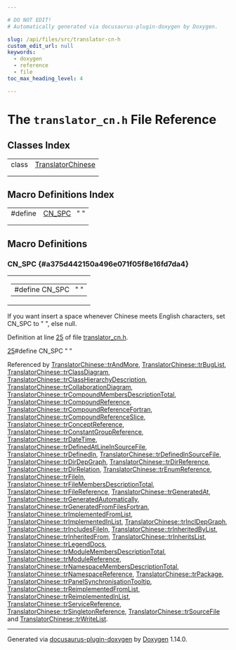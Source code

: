 ```yaml
---

# DO NOT EDIT!
# Automatically generated via docusaurus-plugin-doxygen by Doxygen.

slug: /api/files/src/translator-cn-h
custom_edit_url: null
keywords:
  - doxygen
  - reference
  - file
toc_max_heading_level: 4

---
```


<div class="doxyPage">

# The `translator_cn.h` File Reference



## Classes Index

<table class="doxyMembersIndex">

<tr class="doxyMemberIndexItem">
<td class="doxyMemberIndexItemType" align="left" valign="top">class</td>
<td class="doxyMemberIndexItemName" align="left" valign="top"><a href="/web-doxygen/docs/api/classes/translatorchinese">TranslatorChinese</a></td>
</tr>
<tr class="doxyMemberIndexDescription">
<td class="doxyMemberIndexDescriptionLeft"></td>
<td class="doxyMemberIndexDescriptionRight">
</td>
</tr>
<tr class="doxyMemberIndexSeparator">
<td class="doxyMemberIndexSeparator" colspan="2"></td>
</tr>

</table>

## Macro Definitions Index

<table class="doxyMembersIndex">

<tr class="doxyMemberIndexItem">
<td class="doxyMemberIndexItemType" align="left" valign="top">#define</td>
<td class="doxyMemberIndexItemName" align="left" valign="top"><a href="#a375d442150a496e071f05f8e16fd7da4">CN_SPC</a>&nbsp;&nbsp;&nbsp;" "</td>
</tr>
<tr class="doxyMemberIndexDescription">
<td class="doxyMemberIndexDescriptionLeft"></td>
<td class="doxyMemberIndexDescriptionRight">
</td>
</tr>
<tr class="doxyMemberIndexSeparator">
<td class="doxyMemberIndexSeparator" colspan="2"></td>
</tr>

</table>


<div class="doxySectionDef">

## Macro Definitions

### CN&#95;SPC {#a375d442150a496e071f05f8e16fd7da4}

<div class="doxyMemberItem">
<div class="doxyMemberProto">
<table class="doxyMemberLabels">
<tr class="doxyMemberLabels">
<td class="doxyMemberLabelsLeft">
<table class="doxyMemberName">
<tr>
<td class="doxyMemberName">#define CN_SPC&nbsp;&nbsp;&nbsp;" "</td>
</tr>
</table>
</td>
</tr>
</table>
</div>
<div class="doxyMemberDoc">



<p>If you want insert a space whenever Chinese meets English characters, set CN_SPC to " ", else null.</p>

<p>Definition at line <a href="#l00025">25</a> of file <a href="/web-doxygen/docs/api/files/src/translator-cn-h">translator_cn.h</a>.</p>

<div class="doxyProgramListing">

<div class="doxyCodeLine"><span class="doxyLineNumber"><a href="#a375d442150a496e071f05f8e16fd7da4">25</a></span><span class="doxyLineContent"><span class="doxyHighlightPreprocessor">#define CN_SPC " "</span></span></div>

</div>


Referenced by <a href="/web-doxygen/docs/api/classes/translatorchinese/#a42cd3874582bec64a63bb712c461dc35">TranslatorChinese::trAndMore</a>, <a href="/web-doxygen/docs/api/classes/translatorchinese/#a2fe3d8a1f2696941197a2ef15a85e20d">TranslatorChinese::trBugList</a>, <a href="/web-doxygen/docs/api/classes/translatorchinese/#a73ac2b8f2d1991b7612dd67fbf3023b7">TranslatorChinese::trClassDiagram</a>, <a href="/web-doxygen/docs/api/classes/translatorchinese/#a7c73155135922f2f6790352810f7dcb9">TranslatorChinese::trClassHierarchyDescription</a>, <a href="/web-doxygen/docs/api/classes/translatorchinese/#a2c3ed5967ffffc79b51aaf0fa9b837b3">TranslatorChinese::trCollaborationDiagram</a>, <a href="/web-doxygen/docs/api/classes/translatorchinese/#a67430b58a3a2a7864f8fb526039d2c35">TranslatorChinese::trCompoundMembersDescriptionTotal</a>, <a href="/web-doxygen/docs/api/classes/translatorchinese/#ad4000c9fa1d2b9a491e02af06be6363a">TranslatorChinese::trCompoundReference</a>, <a href="/web-doxygen/docs/api/classes/translatorchinese/#a128410e5e4b84c64ba0e638b6eb60043">TranslatorChinese::trCompoundReferenceFortran</a>, <a href="/web-doxygen/docs/api/classes/translatorchinese/#a05763a29d5bfa7dd170c3f789361dc6b">TranslatorChinese::trCompoundReferenceSlice</a>, <a href="/web-doxygen/docs/api/classes/translatorchinese/#a17789273d47d5342096b8ce0f9b5b148">TranslatorChinese::trConceptReference</a>, <a href="/web-doxygen/docs/api/classes/translatorchinese/#a37efecf2466156cce544834d3062365f">TranslatorChinese::trConstantGroupReference</a>, <a href="/web-doxygen/docs/api/classes/translatorchinese/#ab1cffedb58d7be72593e127a44073e82">TranslatorChinese::trDateTime</a>, <a href="/web-doxygen/docs/api/classes/translatorchinese/#ad4e1ab979c97d28e8b4780fd2e8be5bc">TranslatorChinese::trDefinedAtLineInSourceFile</a>, <a href="/web-doxygen/docs/api/classes/translatorchinese/#a142e9a7516c0d50e40765d6fa250c6db">TranslatorChinese::trDefinedIn</a>, <a href="/web-doxygen/docs/api/classes/translatorchinese/#ad8ce4ef38bf250f5476abb2663d2d827">TranslatorChinese::trDefinedInSourceFile</a>, <a href="/web-doxygen/docs/api/classes/translatorchinese/#a306624b19f210d0c5854d625d6048131">TranslatorChinese::trDirDepGraph</a>, <a href="/web-doxygen/docs/api/classes/translatorchinese/#a2562941433f9c4c298d16c339ad4d7d6">TranslatorChinese::trDirReference</a>, <a href="/web-doxygen/docs/api/classes/translatorchinese/#a9c469df455c8155ff1061a33a28b9f23">TranslatorChinese::trDirRelation</a>, <a href="/web-doxygen/docs/api/classes/translatorchinese/#a83ce81323ce1aeeb19aee05ec6b93490">TranslatorChinese::trEnumReference</a>, <a href="/web-doxygen/docs/api/classes/translatorchinese/#a5ec1e5b09887005cbd50c12e20011e21">TranslatorChinese::trFileIn</a>, <a href="/web-doxygen/docs/api/classes/translatorchinese/#abaceeeacb9c812a8fdf923439450b477">TranslatorChinese::trFileMembersDescriptionTotal</a>, <a href="/web-doxygen/docs/api/classes/translatorchinese/#a8394337da35f51897765320ce5b07bd0">TranslatorChinese::trFileReference</a>, <a href="/web-doxygen/docs/api/classes/translatorchinese/#adde442e745ad34fdb8b1882930be2ed0">TranslatorChinese::trGeneratedAt</a>, <a href="/web-doxygen/docs/api/classes/translatorchinese/#a37043399d48389168c03bf9485342791">TranslatorChinese::trGeneratedAutomatically</a>, <a href="/web-doxygen/docs/api/classes/translatorchinese/#a985340fc233521d1dbd0588fd18341d1">TranslatorChinese::trGeneratedFromFilesFortran</a>, <a href="/web-doxygen/docs/api/classes/translatorchinese/#ab70089307b3861726b1ac9ea35406526">TranslatorChinese::trImplementedFromList</a>, <a href="/web-doxygen/docs/api/classes/translatorchinese/#a0a551049fd2bdb4dcca115e5efd4fb8a">TranslatorChinese::trImplementedInList</a>, <a href="/web-doxygen/docs/api/classes/translatorchinese/#a5ed34caaff3054ffb390bf2d92e04931">TranslatorChinese::trInclDepGraph</a>, <a href="/web-doxygen/docs/api/classes/translatorchinese/#ace27b66977dd6677d52c8f14734b2756">TranslatorChinese::trIncludesFileIn</a>, <a href="/web-doxygen/docs/api/classes/translatorchinese/#a070a268b606edf527aac9a78d79d1715">TranslatorChinese::trInheritedByList</a>, <a href="/web-doxygen/docs/api/classes/translatorchinese/#accd3e6ae5475a4c0bbaf276172868cb6">TranslatorChinese::trInheritedFrom</a>, <a href="/web-doxygen/docs/api/classes/translatorchinese/#a4b62742cbe912529d300e90f96114a8e">TranslatorChinese::trInheritsList</a>, <a href="/web-doxygen/docs/api/classes/translatorchinese/#a2901982e23dfcfbad3a954e19ec390db">TranslatorChinese::trLegendDocs</a>, <a href="/web-doxygen/docs/api/classes/translatorchinese/#ac0e4d55d069f5d015d1a1eca81612430">TranslatorChinese::trModuleMembersDescriptionTotal</a>, <a href="/web-doxygen/docs/api/classes/translatorchinese/#a3d8e1cb13accd754fd5d38e93704a25e">TranslatorChinese::trModuleReference</a>, <a href="/web-doxygen/docs/api/classes/translatorchinese/#ab5369e243cb7210c293cf572cd915619">TranslatorChinese::trNamespaceMembersDescriptionTotal</a>, <a href="/web-doxygen/docs/api/classes/translatorchinese/#aac63ccb83472d4c1d4aeeadc8f782d44">TranslatorChinese::trNamespaceReference</a>, <a href="/web-doxygen/docs/api/classes/translatorchinese/#a4ee2fe8badc7139d0721009a44246bf5">TranslatorChinese::trPackage</a>, <a href="/web-doxygen/docs/api/classes/translatorchinese/#ad4aceb9d6ff7a10eb971b693b6c4a9cf">TranslatorChinese::trPanelSynchronisationTooltip</a>, <a href="/web-doxygen/docs/api/classes/translatorchinese/#a7c35800c661d241862cc33b2a931da5a">TranslatorChinese::trReimplementedFromList</a>, <a href="/web-doxygen/docs/api/classes/translatorchinese/#ad96b5623314e4b391c98318ed8c950e4">TranslatorChinese::trReimplementedInList</a>, <a href="/web-doxygen/docs/api/classes/translatorchinese/#a22996ace5d14a2b658ae60301e2a6a6d">TranslatorChinese::trServiceReference</a>, <a href="/web-doxygen/docs/api/classes/translatorchinese/#a0e56abf1f2b709677df945bc345c5edd">TranslatorChinese::trSingletonReference</a>, <a href="/web-doxygen/docs/api/classes/translatorchinese/#af3ab8788cca01fe55d223a1e7be0f6e0">TranslatorChinese::trSourceFile</a> and <a href="/web-doxygen/docs/api/classes/translatorchinese/#af9ba5e5385b366273f8898f3f2dda129">TranslatorChinese::trWriteList</a>.
</div>
</div>

</div>

<hr/>

<p class="doxyGeneratedBy">Generated via <a href="https://github.com/xpack/docusaurus-plugin-doxygen">docusaurus-plugin-doxygen</a> by <a href="https://www.doxygen.nl">Doxygen</a> 1.14.0.</p>

</div>
